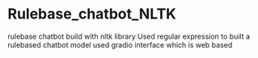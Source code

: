 # Rulebase_chatbot_NLTK
rulebase chatbot build with nltk library
Used regular expression to built a rulebased chatbot model 
used gradio interface which is web based 
